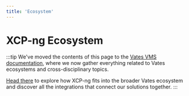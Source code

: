 ```yaml
---
title: 'Ecosystem'
---
```

# XCP-ng Ecosystem

:::tip
We've moved the contents of this page to the [Vates VMS documentation](https://docs.vates.tech/), where we now gather everything related to Vates ecosystems and cross-disciplinary topics. 

[Head there](https://docs.vates.tech/category/ecosystems) to explore how XCP-ng fits into the broader Vates ecosystem and discover all the integrations that connect our solutions together.
:::